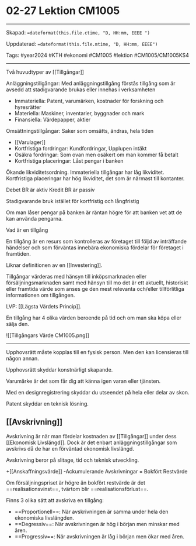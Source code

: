 # 02-27 Lektion CM1005

---

Skapad: `=dateformat(this.file.ctime, "D, HH:mm, EEEE ")`

Uppdaterad: `=dateformat(this.file.mtime, "D, HH:mm, EEEE")`

Tags: #year2024 #KTH #ekonomi #CM1005 #lektion #CM1005/CM1005KS4

---

Två huvudtyper av [[Tillgångar]]

Anläggningstillgångar: Med anläggningstillgång förstås tillgång som är avsedd att stadigvarande brukas eller innehas i verksamheten

- Immateriella: Patent, varumärken, kostnader för forskning och hyresrätter
- Materiella: Maskiner, inventarier, byggnader och mark
- Finansiella: Värdepapper, aktier

Omsättningstillgångar: Saker som omsätts, ändras, hela tiden

- [[Varulager]]
- Kortfristiga fordringar: Kundfordringar, Upplupen intäkt
- Osäkra fordringar: Som ovan men osäkert om man kommer få betalt
- Kortfristiga placeringar: Låst pengar i banken

Ökande likviditetsordning. Immateriella tillgångar har låg likviditet. Kortfristiga placeringar har hög likviditet, det som är närmast till kontanter.

Debet BR är aktiv
Kredit BR är passiv

Stadigvarande bruk istället för kortfristig och långfristig

Om man låser pengar på banken är räntan högre för att banken vet att de kan använda pengarna.

Vad är en tillgång

En tillgång är en resurs som kontrolleras av företaget till följd av inträffande händelser och som förväntas innebära ekonomiska fördelar för företaget i framtiden.

Liknar definitionen av en [[Investering]].

Tillgångar värderas med hänsyn till inköpsmarknaden eller försäljningsmarknaden samt med hänsyn till mo det är ett aktuellt, historiskt eller framtida värde som anses ge den mest relevanta och/eller tillförlitliga informationen om tillgången.

LVP: [[Lägsta Värdets Princip]].

En tillgång har 4 olika värden beroende på tid och om man ska köpa eller sälja den.

![[Tillgångars Värde CM1005.png]]

---

Upphovsrätt måste kopplas till en fysisk person. Men den kan licensieras till någon annan.

Upphovsrätt skyddar konstnärligt skapande.

Varumärke är det som får dig att känna igen varan eller tjänsten.

Med en designregistrering skyddar du utseendet på hela eller delar av skon.

Patent skyddar en teknisk lösning.

## [[Avskrivning]]

Avskrivning är när man fördelar kostnaden av [[Tillgångar]] under dess [[Ekonomisk Livslängd]]. Dock är det enbart anläggningstillgångar som avskrivs då de har en förväntad ekonomisk livslängd.

Avskrivning beror på slitage, tid och teknisk utveckling.

+[[Anskaffningsvärde]]
-Ackumulerande Avskrivningar
= Bokfört Restvärde

Om försäljningspriset är högre än bokfört restvärde är det ==realisationsvinst==, tvärtom blir ==realisationsförlust==.

Finns 3 olika sätt att avskriva en tillgång:

- ==Proportionell==: När avskrivningen är samma under hela den ekonomiska livslängden.
- ==Degressiv==: När avskrivningen är hög i början men minskar med åren.
- ==Progressiv==: När avskrivningen är låg i början men ökar med åren.
